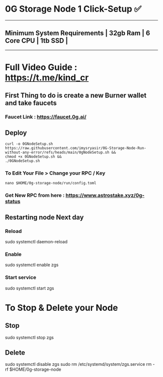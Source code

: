 # 0G Storage Node 1 Click-Setup ✅

---
## Minimum System Requirements | 32gb Ram | 6 Core CPU | 1tb SSD |

--- 

# Full Video Guide : https://t.me/kind_cr

## First Thing to do is create a new Burner wallet and take faucets
### Faucet Link : https://faucet.0g.ai/
## Deploy
```
curl -o 0GNodeSetup.sh https://raw.githubusercontent.com/imysryasir/0G-Storage-Node-Run-without-any-error/refs/heads/main/0gNodeSetup.sh &&
chmod +x 0GNodeSetup.sh &&
./0GNodeSetup.sh
```

### To Edit Your File > Change your RPC / Key
```
nano $HOME/0g-storage-node/run/config.toml
```
### Get New RPC from here : https://www.astrostake.xyz/0g-status


## Restarting node Next day

### Reload
   sudo systemctl daemon-reload

### Enable
   sudo systemctl enable zgs

### Start service
   sudo systemctl start zgs


# To Stop & Delete your Node 

## Stop
   sudo systemctl stop zgs

## Delete
   sudo systemctl disable zgs
sudo rm /etc/systemd/system/zgs.service
rm -rf $HOME/0g-storage-node



